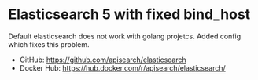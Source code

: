# Elasticsearch 5 with fixed bind_host

Default elasticsearch does not work with golang projetcs. Added config which fixes this problem.

- GitHub: https://github.com/apisearch/elasticsearch
- Docker Hub: https://hub.docker.com/r/apisearch/elasticsearch/

